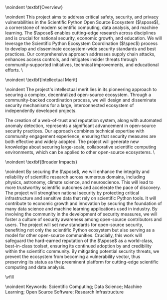 \noindent \textbf{Overview}

\noindent This project aims to address critical safety, security, and privacy vulnerabilities in the Scientific Python Open Source Ecosystem ($\spose$), a cornerstone of modern scientific computing, data analysis, and machine learning.
The $\spose$ enables cutting-edge research across disciplines and is crucial for national security, economic growth, and education.
We will leverage the Scientific Python Ecosystem Coordination ($\spec$) process to develop and disseminate ecosystem-wide security standards and best practices.
Our comprehensive approach addresses supply chain attacks, enhances access controls, and mitigates insider threats through community-supported initiatives, technical improvements, and educational efforts. \

\noindent \textbf{Intellectual Merit}

\noindent The project's intellectual merit lies in its pioneering approach to securing a complex, decentralized open-source ecosystem.
Through a community-backed coordination process, we will design and disseminate security mechanisms for a large, interconnected ecosystem of independently developed projects.
<!--We will develop novel methods for end-to-end signing, coordinated vulnerability management, and fine-grained access controls tailored to the unique needs of scientific open-source projects.-->
The creation of a web-of-trust and reputation system, along with automated anomaly detection, represents a significant advancement in open-source security practices.
Our approach combines technical expertise with community engagement experience, ensuring that security measures are both effective and widely adopted.
The project will generate new knowledge about securing large-scale, collaborative scientific computing environments, which can be applied to other open-source ecosystems. \

\noindent \textbf{Broader Impacts}

\noindent By securing the $\spose$, we will enhance the integrity and reliability of scientific research across numerous domains, including physics, astronomy, climate science, and neuroscience.
This will lead to more trustworthy scientific outcomes and accelerate the pace of discovery.
The project will strengthen national security by protecting critical infrastructure and sensitive data that rely on scientific Python tools.
It will contribute to economic growth and innovation by securing the foundation of many data science and machine learning applications used in industry.
By involving the community in the development of security measures, we will foster a culture of security awareness among open-source contributors and users.
The project will set new standards for open-source security, benefiting not only the scientific Python ecosystem but also serving as a model for other open-source communities.
Crucially, this work will safeguard the hard-earned reputation of the $\spose$ as a world-class, best-in-class toolset, ensuring its continued adoption by and credibility within the scientific community.
By mitigating potential security threats, we prevent the ecosystem from becoming a vulnerability vector, thus preserving its status as the preeminent platform for cutting-edge scientific computing and data analysis.

\vfill

\noindent Keywords: Scientific Computing; Data Science; Machine Learning; Open Source Software; Research Infrastructure
